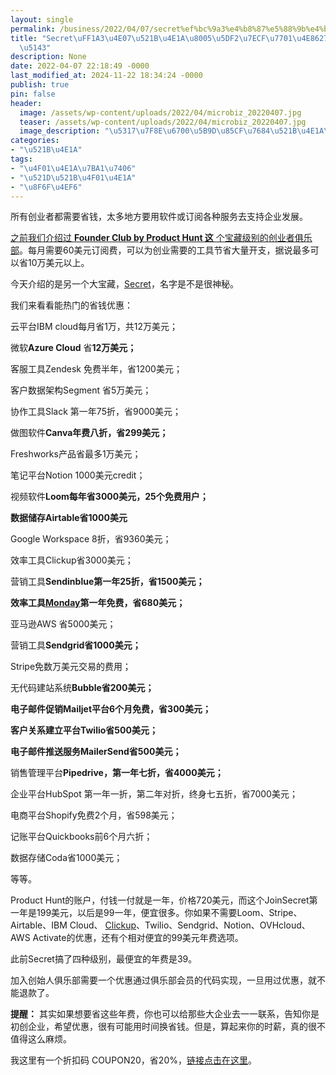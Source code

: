 ```yaml
---
layout: single
permalink: /business/2022/04/07/secret%ef%bc%9a3%e4%b8%87%e5%88%9b%e4%b8%9a%e8%80%85%e5%b7%b2%e7%bb%8f%e7%9c%81%e4%ba%862700%e4%b8%87%e7%be%8e%e5%85%83/
title: "Secret\uFF1A3\u4E07\u521B\u4E1A\u8005\u5DF2\u7ECF\u7701\u4E862700\u4E07\u7F8E\
  \u5143"
description: None
date: 2022-04-07 22:18:49 -0000
last_modified_at: 2024-11-22 18:34:24 -0000
publish: true
pin: false
header:
  image: /assets/wp-content/uploads/2022/04/microbiz_20220407.jpg
  teaser: /assets/wp-content/uploads/2022/04/microbiz_20220407.jpg
  image_description: "\u5317\u7F8E\u6700\u5B9D\u85CF\u7684\u521B\u4E1A\u8005\u7701\u94B1\u8D44\u6E90"
categories:
- "\u521B\u4E1A"
tags:
- "\u4F01\u4E1A\u7BA1\u7406"
- "\u521D\u521B\u4F01\u4E1A"
- "\u8F6F\u4EF6"
---
```

所有创业者都需要省钱，太多地方要用软件或订阅各种服务去支持企业发展。

[之前我们介绍过 **Founder Club by Product Hunt 这** 个宝藏级别的](http://创业者俱乐部)[创业者俱乐部](https://aswebuild.com/business/2021/11/23/%e5%8c%97%e7%be%8e%e5%ae%9d%e8%97%8f%e5%88%9b%e5%a7%8b%e4%ba%ba%e4%bf%b1%e4%b9%90%e9%83%a8founder-club-by-product-hunt%ef%bc%8c%e5%8f%b7%e7%a7%b0%e8%83%bd%e5%b8%ae%e4%bd%a0%e7%9a%84%e5%b0%8f%e4%bc%81/)。每月需要60美元订阅费，可以为创业需要的工具节省大量开支，据说最多可以省10万美元以上。

今天介绍的是另一个大宝藏，[Secret](https://www.joinsecret.com)，名字是不是很神秘。

我们来看看能热门的省钱优惠：

云平台IBM cloud每月省1万，共12万美元；

微软**Azure Cloud** 省**12万美元；**

客服工具Zendesk 免费半年，省1200美元；

客户数据架构Segment 省5万美元；

协作工具Slack 第一年75折，省9000美元；

做图软件**Canva年费八折，省299美元；**

Freshworks产品省最多1万美元；

笔记平台Notion 1000美元credit；

视频软件**Loom每年省3000美元，25个免费用户；**

**数据储存Airtable省1000美元**

Google Workspace 8折，省9360美元；

效率工具Clickup省3000美元；

营销工具**Sendinblue第一年25折，省1500美元；**

**效率工具[Monday](https://try.monday.com/l65f3e0v8ehc)第一年免费，省680美元；**

亚马逊AWS 省5000美元；

营销工具**Sendgrid省1000美元；**

Stripe免数万美元交易的费用；

无代码建站系统**Bubble省200美元；**

**电子邮件促销Mailjet平台6个月免费，省300美元；**

**客户关系建立平台Twilio省500美元；**

**电子邮件推送服务MailerSend省500美元；**

销售管理平台**Pipedrive，第一年七折，省4000美元；**

企业平台HubSpot 第一年一折，第二年对折，终身七五折，省7000美元；

电商平台Shopify免费2个月，省598美元；

记账平台Quickbooks前6个月六折；

数据存储Coda省1000美元；

等等。

Product Hunt的账户，付钱一付就是一年，价格720美元，而这个JoinSecret第一年是199美元，以后是99一年，便宜很多。你如果不需要Loom、Stripe、Airtable、IBM Cloud、 [Clickup](https://try.web.clickup.com/7w0nockaru9k)、Twilio、Sendgrid、Notion、OVHcloud、AWS Activate的优惠，还有个相对便宜的99美元年费选项。

此前Secret搞了四种级别，最便宜的年费是39。

加入创始人俱乐部需要一个优惠通过俱乐部会员的代码实现，一旦用过优惠，就不能退款了。

**提醒：** 其实如果想要省这些年费，你也可以给那些大企业去一一联系，告知你是初创企业，希望优惠，很有可能用时间换省钱。但是，算起来你的时薪，真的很不值得这么麻烦。

我这里有一个折扣码 COUPON20，省20%，[链接点击在这里](https://www.joinsecret.com/?via=aswebuild)。
